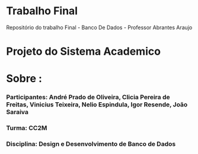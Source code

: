 # Trabalho Final
Repositório do trabalho Final - Banco De Dados - Professor Abrantes Araujo

# Projeto do Sistema Academico 

# Sobre :
### Participantes: André Prado de Oliveira, Clicia Pereira de Freitas, Vinicius Teixeira, Nelio Espindula, Igor Resende, João Saraiva
### Turma: CC2M
### Disciplina: Design e Desenvolvimento de Banco de Dados  


